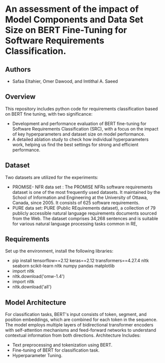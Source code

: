 
# An assessment of the impact of Model Components and Data Set Size on BERT Fine-Tuning for Software Requirements Classification.




## Authors

- Safaa Eltahier, Omer Dawood, and Imtithal A. Saeed 

## Overview

	
This repository includes python code for requirements classification based on BERT fine tuning, with two significance:
- Development and performance evaluation of BERT fine-tuning for Software Requirements Classification (SRC), with a focus on the impact of key hyperparameters and dataset size on model performance.
- A detailed ablation study to check how individual hyperparameters work, helping us find the best settings for strong and efficient performance. 


## Dataset

Two datasets are utilized for the experiments:
- PROMISE- NFR data set : The PROMISE NFRs software requirements dataset  is one of the most frequently used datasets. It maintained by the School of Information and Engineering at the University of Ottawa, Canada, since 2005. It  consists of 625 software requirements.
- PURE data set: PURE (Public  REquirements dataset), a collection of 79 publicly accessible natural language requirements documents sourced from the Web. The dataset comprises 34,268 sentences and is suitable for various natural language processing tasks common in RE, 

## Requirements
Set up the environment, install the following libraries:
- pip install tensorflow==2.12 keras==2.12 transformers==4.27.4 nltk seaborn scikit-learn nltk  numpy pandas matplotlib
- import nltk
- nltk.download('omw-1.4')
- import nltk
- nltk.download('all')

## Model Architecture
For classification tasks, BERT's input consists of token, segment, and position embeddings, which are combined for each token in the sequence. The model employs multiple layers of bidirectional transformer encoders with self-attention mechanisms and feed-forward networks to understand contextual information from both directions. 
Architecture Includes:
- Text preprocessing and tokenization using BERT.
- Fine-tuning of BERT for classification task.
- Hyperparameter Tuning.

